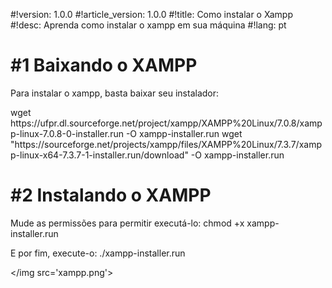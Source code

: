 #!version: 1.0.0
#!article_version: 1.0.0
#!title: Como instalar o Xampp
#!desc: Aprenda como instalar o xampp em sua máquina
#!lang: pt

# #1 Baixando o XAMPP
Para instalar o xampp, basta baixar seu instalador:

<only32>
	<cmd>wget https://ufpr.dl.sourceforge.net/project/xampp/XAMPP%20Linux/7.0.8/xampp-linux-7.0.8-0-installer.run -O xampp-installer.run</cmd>
</only32>
<only64>
	<cmd>wget "https://sourceforge.net/projects/xampp/files/XAMPP%20Linux/7.3.7/xampp-linux-x64-7.3.7-1-installer.run/download"	-O xampp-installer.run</cmd>
</only64>

# #2 Instalando o XAMPP
Mude as permissões para permitir executá-lo:
<cmd>chmod +x xampp-installer.run</cmd>

E por fim, execute-o:
<cmd sudo='true'>./xampp-installer.run</cmd>

</img src='xampp.png'>

<only32>
	<scripts>
		</file tag='script-file' src='script_x86.sh' name='install_xampp.sh'>
	</scripts>
</only32>
<only64>
	<scripts>
		</file tag='script-file' src='script_x64.sh' name='install_xampp.sh'>
	</scripts>
</only64>